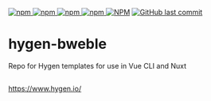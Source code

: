 [![npm](https://img.shields.io/npm/v/hygen-bweble.svg)
![npm](https://img.shields.io/npm/dw/hygen-bweble.svg)
![npm](https://img.shields.io/npm/dm/hygen-bweble.svg)
![npm](https://img.shields.io/npm/dt/hygen-bweble.svg)
![NPM](https://img.shields.io/npm/l/hygen-bweble.svg)](https://www.npmjs.com/package/hygen-bweble)
[![GitHub last commit](https://img.shields.io/github/last-commit/afflexux/hygen-bweble.svg)](https://github.com/afflexux/hygen-bweble)
# hygen-bweble
Repo for Hygen templates for use in Vue CLI and Nuxt
##
https://www.hygen.io/
